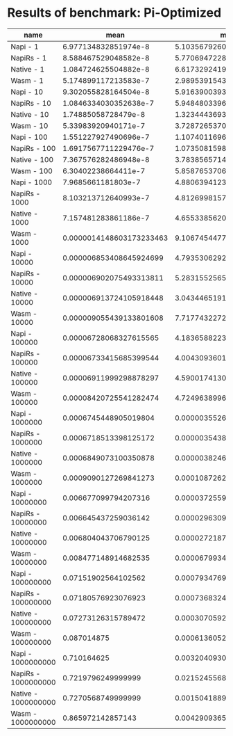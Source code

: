 # Results of benchmark: Pi-Optimized

|name|mean|moe|
|----|----|----|
|Napi - 1|6.977134832851974e-8|5.103567926070863e-10|
|NapiRs - 1|8.588467529048582e-8|5.77069472288637e-10|
|Native - 1|1.084724625504882e-8|6.61732924194467e-11|
|Wasm - 1|5.174899117213583e-7|2.989539154389309e-9|
|Napi - 10|9.302055828164504e-8|5.916390039362963e-10|
|NapiRs - 10|1.0846334030352638e-7|5.948480339621788e-10|
|Native - 10|1.74885058728479e-8|1.3234443693581934e-10|
|Wasm - 10|5.33983920940171e-7|3.728726537059037e-9|
|Napi - 100|1.551227927490696e-7|1.107401169687221e-9|
|NapiRs - 100|1.6917567711229476e-7|1.0735081598718881e-9|
|Native - 100|7.367576282486948e-8|3.783856571452934e-10|
|Wasm - 100|6.30402238664411e-7|5.858765370649169e-9|
|Napi - 1000|7.9685661181803e-7|4.8806394123019666e-9|
|NapiRs - 1000|8.103213712640993e-7|4.812699815742336e-9|
|Native - 1000|7.157481283861186e-7|4.655338562063921e-9|
|Wasm - 1000|0.0000014148603173233463|9.106745447709301e-9|
|Napi - 10000|0.000006853408645924699|4.793530629234572e-8|
|NapiRs - 10000|0.000006902075493313811|5.283155256510024e-8|
|Native - 10000|0.000006913724105918448|3.043446519128781e-8|
|Wasm - 10000|0.000009055439133801608|7.717743227290694e-8|
|Napi - 100000|0.00006728068327615565|4.1836588223312194e-7|
|NapiRs - 100000|0.00006733415685399544|4.004309360174675e-7|
|Native - 100000|0.00006911999298878297|4.5900174130309495e-7|
|Wasm - 100000|0.00008420725541282474|4.72496389967841e-7|
|Napi - 1000000|0.0006745448905019804|0.0000035526284073567765|
|NapiRs - 1000000|0.0006718513398125172|0.0000035438545847657805|
|Native - 1000000|0.0006849073100350878|0.000003824677772248381|
|Wasm - 1000000|0.0009090127269841273|0.00010872623955280576|
|Napi - 10000000|0.006677099794207316|0.000037255916123127244|
|NapiRs - 10000000|0.006645437259036142|0.00002963094934329783|
|Native - 10000000|0.006804043706790125|0.000027218719049024704|
|Wasm - 10000000|0.008477148914682535|0.00006799344746502002|
|Napi - 100000000|0.07151902564102562|0.0007934769723019564|
|NapiRs - 100000000|0.07180576923076923|0.0007368324466534826|
|Native - 100000000|0.07273126315789472|0.0003070592121556508|
|Wasm - 100000000|0.087014875|0.0006136052126354429|
|Napi - 1000000000|0.710164625|0.0032040930166950398|
|NapiRs - 1000000000|0.7219796249999999|0.02152455689781821|
|Native - 1000000000|0.7270568749999999|0.0015041889006732025|
|Wasm - 1000000000|0.865972142857143|0.004290936576759001|
